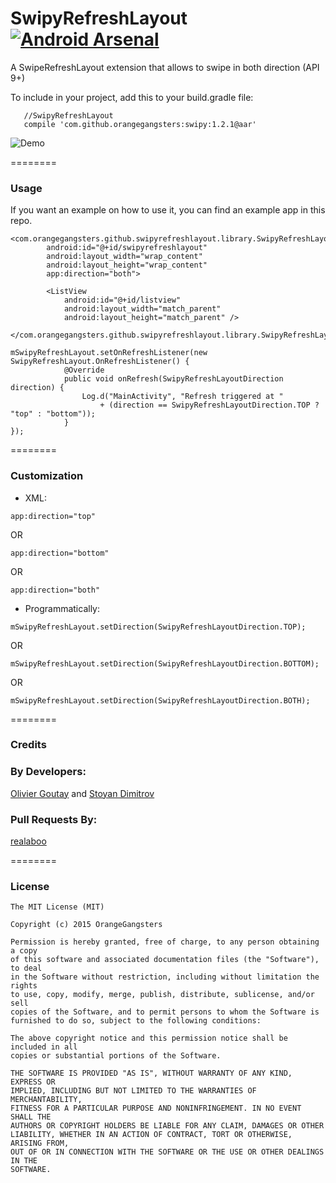 SwipyRefreshLayout [![Android Arsenal](https://img.shields.io/badge/Android%20Arsenal-SwipyRefreshLayout-brightgreen.svg?style=flat)](https://android-arsenal.com/details/1/1423)
================

A SwipeRefreshLayout extension that allows to swipe in both direction (API 9+)

To include in your project, add this to your build.gradle file:
```
   //SwipyRefreshLayout
   compile 'com.github.orangegangsters:swipy:1.2.1@aar'
```

![Demo](app/src/main/res/raw/github_gif.gif)

========

### Usage

If you want an example on how to use it, you can find an example app in this repo.

```
<com.orangegangsters.github.swipyrefreshlayout.library.SwipyRefreshLayout
        android:id="@+id/swipyrefreshlayout"
        android:layout_width="wrap_content"
        android:layout_height="wrap_content"
        app:direction="both">

        <ListView
            android:id="@+id/listview"
            android:layout_width="match_parent"
            android:layout_height="match_parent" />

</com.orangegangsters.github.swipyrefreshlayout.library.SwipyRefreshLayout>
```

```
mSwipyRefreshLayout.setOnRefreshListener(new SwipyRefreshLayout.OnRefreshListener() {
            @Override
            public void onRefresh(SwipyRefreshLayoutDirection direction) {
                Log.d("MainActivity", "Refresh triggered at "
                    + (direction == SwipyRefreshLayoutDirection.TOP ? "top" : "bottom"));
            }
});
```

========

### Customization

* XML:
```
app:direction="top"
```
OR
```
app:direction="bottom"
```
OR
```
app:direction="both"
```

* Programmatically:
```
mSwipyRefreshLayout.setDirection(SwipyRefreshLayoutDirection.TOP);
```
OR
```
mSwipyRefreshLayout.setDirection(SwipyRefreshLayoutDirection.BOTTOM);
```
OR
```
mSwipyRefreshLayout.setDirection(SwipyRefreshLayoutDirection.BOTH);
```


========

### Credits

### By Developers:
[Olivier Goutay](https://github.com/olivierg13) and [Stoyan Dimitrov](https://github.com/StoyanD)

### Pull Requests By:
[realaboo](https://github.com/realaboo)

========

### License

```
The MIT License (MIT)

Copyright (c) 2015 OrangeGangsters

Permission is hereby granted, free of charge, to any person obtaining a copy
of this software and associated documentation files (the "Software"), to deal
in the Software without restriction, including without limitation the rights
to use, copy, modify, merge, publish, distribute, sublicense, and/or sell
copies of the Software, and to permit persons to whom the Software is
furnished to do so, subject to the following conditions:

The above copyright notice and this permission notice shall be included in all
copies or substantial portions of the Software.

THE SOFTWARE IS PROVIDED "AS IS", WITHOUT WARRANTY OF ANY KIND, EXPRESS OR
IMPLIED, INCLUDING BUT NOT LIMITED TO THE WARRANTIES OF MERCHANTABILITY,
FITNESS FOR A PARTICULAR PURPOSE AND NONINFRINGEMENT. IN NO EVENT SHALL THE
AUTHORS OR COPYRIGHT HOLDERS BE LIABLE FOR ANY CLAIM, DAMAGES OR OTHER
LIABILITY, WHETHER IN AN ACTION OF CONTRACT, TORT OR OTHERWISE, ARISING FROM,
OUT OF OR IN CONNECTION WITH THE SOFTWARE OR THE USE OR OTHER DEALINGS IN THE
SOFTWARE.
```
